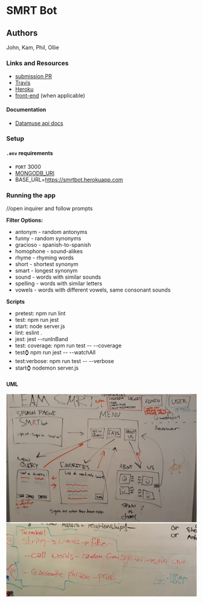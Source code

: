 # SMRT Bot

## Authors 
John, Kam, Phil, Ollie

### Links and Resources
* [submission PR](https://github.com/SMRTbot/smrtbot/pull/19)
* [Travis](https://travis-ci.org/SMRTbot)
* [Heroku](https://smrtbot.herokuapp.com)
* [front-end](http://xyz.com) (when applicable)

#### Documentation
* [Datamuse api docs](http://www.datamuse.com/api/)

### Setup
#### `.env` requirements
* `PORT` 3000
* [MONGODB_URI](mongodb://heroku_x8t5gc5s:kj8u60bhkjr2r6v4mme5la18i7@ds149335.mlab.com:49335/heroku_x8t5gc5s)
* BASE_URL=https://smrtbot.herokuapp.com

### Running the app
//open inquirer and follow prompts

**Filter Options:**

 * antonym - random antonyms
 * funny - random synonyms
 * gracioso - spanish-to-spanish
 * homophone - sound-alikes
 * rhyme - rhyming words
 * short - shortest synonym
 * smart - longest synonym
 * sound - words with similar sounds
 * spelling - words with similar letters
 * vowels - words with different vowels, same consonant sounds


**Scripts**

  * pretest: npm run lint
  * test: npm run jest
  * start: node server.js
  * lint: eslint .
  * jest: jest --runInBand
  * test: coverage: npm run test -- --coverage
  * test:watch: npm run jest -- --watchAll
  * test:verbose: npm run test -- --verbose
  * start:watch: nodemon server.js

#### UML

![Front-end](./assets/front-end.jpg)
![Back-end](./assets/back-end.png)